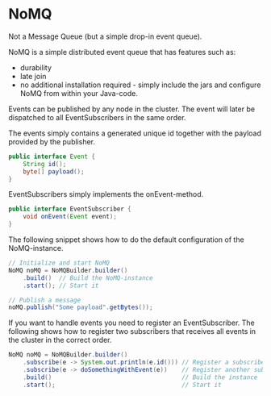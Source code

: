 NoMQ
====

Not a Message Queue (but a simple drop-in event queue).

NoMQ is a simple distributed event queue that has features such as:
 * durability
 * late join
 * no additional installation required - simply include the jars and configure NoMQ from within your Java-code.

Events can be published by any node in the cluster. The event will later be dispatched to all EventSubscribers in the same
order.

The events simply contains a generated unique id together with the payload provided by the publisher.
```java
public interface Event {
    String id();
    byte[] payload();
}
```

EventSubscribers simply implements the onEvent-method.
```java
public interface EventSubscriber {
    void onEvent(Event event);
}
```

The following snippet shows how to do the default configuration of the NoMQ-instance.
```java
// Initialize and start NoMQ
NoMQ noMQ = NoMQBuilder.builder()
    .build()  // Build the NoMQ-instance
    .start(); // Start it

// Publish a message
noMQ.publish("Some payload".getBytes());
```

If you want to handle events you need to register an EventSubscriber. The following shows how to register two subscribers that
receives all events in the cluster in the correct order.

```java
NoMQ noMQ = NoMQBuilder.builder()
    .subscribe(e -> System.out.println(e.id())) // Register a subscriber
    .subscribe(e -> doSomethingWithEvent(e))    // Register another subscriber
    .build()                                    // Build the instance
    .start();                                   // Start it
```
